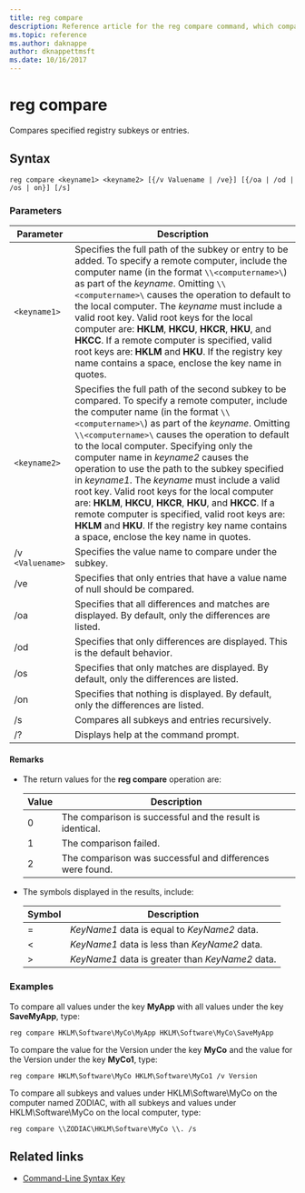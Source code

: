```yaml
---
title: reg compare
description: Reference article for the reg compare command, which compares specified registry subkeys or entries.
ms.topic: reference
ms.author: daknappe
author: dknappettmsft
ms.date: 10/16/2017
---
```



# reg compare

Compares specified registry subkeys or entries.

## Syntax

```
reg compare <keyname1> <keyname2> [{/v Valuename | /ve}] [{/oa | /od | /os | on}] [/s]
```

### Parameters

| Parameter | Description |
|--|--|
| `<keyname1>` | Specifies the full path of the subkey or entry to be added. To specify a remote computer, include the computer name (in the format `\\<computername>\`) as part of the *keyname*. Omitting `\\<computername>\` causes the operation to default to the local computer. The *keyname* must include a valid root key. Valid root keys for the local computer are: **HKLM**, **HKCU**, **HKCR**, **HKU**, and **HKCC**. If a remote computer is specified, valid root keys are: **HKLM** and **HKU**. If the registry key name contains a space, enclose the key name in quotes. |
| `<keyname2>` | Specifies the full path of the second subkey to be compared. To specify a remote computer, include the computer name (in the format `\\<computername>\`) as part of the *keyname*. Omitting `\\<computername>\` causes the operation to default to the local computer. Specifying only the computer name in *keyname2* causes the operation to use the path to the subkey specified in *keyname1*. The *keyname* must include a valid root key. Valid root keys for the local computer are: **HKLM**, **HKCU**, **HKCR**, **HKU**, and **HKCC**. If a remote computer is specified, valid root keys are: **HKLM** and **HKU**. If the registry key name contains a space, enclose the key name in quotes. |
| /v `<Valuename>` | Specifies the value name to compare under the subkey. |
| /ve | Specifies that only entries that have a value name of null should be compared. |
| /oa | Specifies that all differences and matches are displayed. By default, only the differences are listed. |
| /od | Specifies that only differences are displayed. This is the default behavior. |
| /os | Specifies that only matches are displayed. By default, only the differences are listed. |
| /on | Specifies that nothing is displayed. By default, only the differences are listed. |
| /s | Compares all subkeys and entries recursively. |
| /? | Displays help at the command prompt. |

#### Remarks

- The return values for the **reg compare** operation are:

    | Value | Description |
    |--|--|
    | 0 | The comparison is successful and the result is identical. |
    | 1 | The comparison failed. |
    | 2 | The comparison was successful and differences were found. |

- The symbols displayed in the results, include:

    | Symbol | Description |
    |--|--|
    | = | *KeyName1* data is equal to *KeyName2* data. |
    | < | *KeyName1* data is less than *KeyName2* data. |
    | > | *KeyName1* data is greater than *KeyName2* data. |

### Examples

To compare all values under the key **MyApp** with all values under the key **SaveMyApp**, type:

```
reg compare HKLM\Software\MyCo\MyApp HKLM\Software\MyCo\SaveMyApp
```

To compare the value for the Version under the key **MyCo** and the value for the Version under the key **MyCo1**, type:

```
reg compare HKLM\Software\MyCo HKLM\Software\MyCo1 /v Version
```

To compare all subkeys and values under HKLM\Software\MyCo on the computer named ZODIAC, with all subkeys and values under HKLM\Software\MyCo on the local computer, type:

```
reg compare \\ZODIAC\HKLM\Software\MyCo \\. /s
```

## Related links

- [Command-Line Syntax Key](command-line-syntax-key.md)
